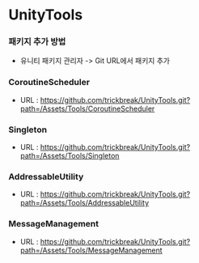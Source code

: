 # UnityTools


### 패키지 추가 방법
- 유니티 패키지 관리자 -> Git URL에서 패키지 추가


### CoroutineScheduler
- URL : https://github.com/trickbreak/UnityTools.git?path=/Assets/Tools/CoroutineScheduler


### Singleton
- URL : https://github.com/trickbreak/UnityTools.git?path=/Assets/Tools/Singleton


### AddressableUtility
- URL : https://github.com/trickbreak/UnityTools.git?path=/Assets/Tools/AddressableUtility

### MessageManagement
- URL : https://github.com/trickbreak/UnityTools.git?path=/Assets/Tools/MessageManagement

